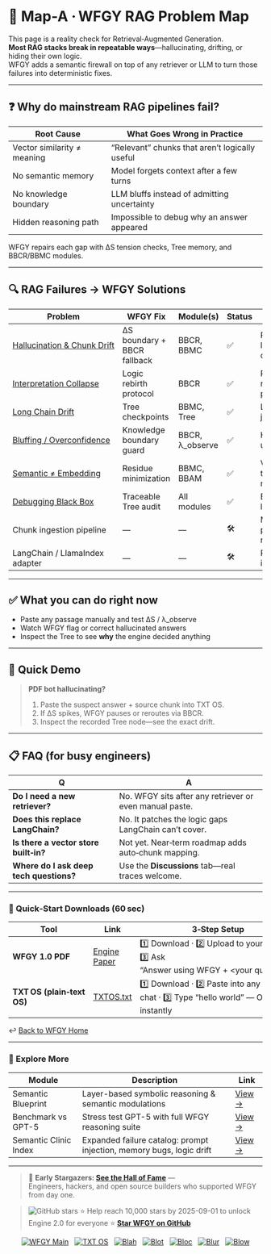 # 📒 Map-A · WFGY RAG Problem Map

This page is a reality check for Retrieval‑Augmented Generation.  
**Most RAG stacks break in repeatable ways**—hallucinating, drifting, or hiding their own logic.  
WFGY adds a semantic firewall on top of any retriever or LLM to turn those failures into deterministic fixes.

---

## ❓ Why do mainstream RAG pipelines fail?

| Root Cause | What Goes Wrong in Practice |
|------------|----------------------------|
| Vector similarity ≠ meaning | “Relevant” chunks that aren’t logically useful |
| No semantic memory | Model forgets context after a few turns |
| No knowledge boundary | LLM bluffs instead of admitting uncertainty |
| Hidden reasoning path | Impossible to debug why an answer appeared |

WFGY repairs each gap with ΔS tension checks, Tree memory, and BBCR/BBMC modules.

---

## 🔍 RAG Failures → WFGY Solutions

| Problem | WFGY Fix | Module(s) | Status | Notes |
|---------|----------|-----------|--------|-------|
| [Hallucination & Chunk Drift](./hallucination.md) | ΔS boundary + BBCR fallback | BBCR, BBMC | ✅ | Rejects low‑match chunks |
| [Interpretation Collapse](./retrieval-collapse.md) | Logic rebirth protocol | BBCR | ✅ | Recovers reasoning paths |
| [Long Chain Drift](./context-drift.md) | Tree checkpoints | BBMC, Tree | ✅ | Logs topic jumps |
| [Bluffing / Overconfidence](./bluffing.md) | Knowledge boundary guard | BBCR, λ_observe | ✅ | Halts on unknowns |
| [Semantic ≠ Embedding](./embedding-vs-semantic.md) | Residue minimization | BBMC, BBAM | ✅ | Verifies true meaning |
| [Debugging Black Box](./retrieval-traceability.md) | Traceable Tree audit | All modules | ✅ | Exposes logic path |
| Chunk ingestion pipeline | — | — | 🛠 | Manual paste for now |
| LangChain / LlamaIndex adapter | — | — | 🛠 | Planned integration |

---

## ✅ What you can do right now

- Paste any passage manually and test ΔS / λ_observe  
- Watch WFGY flag or correct hallucinated answers  
- Inspect the Tree to see **why** the engine decided anything

---

## 🧪 Quick Demo

> **PDF bot hallucinating?**  
> 1. Paste the suspect answer + source chunk into TXT OS.  
> 2. If ΔS spikes, WFGY pauses or reroutes via BBCR.  
> 3. Inspect the recorded Tree node—see the exact drift.

---

## 📋 FAQ (for busy engineers)

| Q | A |
|--|--|
| **Do I need a new retriever?** | No. WFGY sits after any retriever or even manual paste. |
| **Does this replace LangChain?** | No. It patches the logic gaps LangChain can’t cover. |
| **Is there a vector store built‑in?** | Not yet. Near‑term roadmap adds auto‑chunk mapping. |
| **Where do I ask deep tech questions?** | Use the **Discussions** tab—real traces welcome. |

---

### 🔗 Quick‑Start Downloads (60 sec)

| Tool | Link | 3‑Step Setup |
|------|------|--------------|
| **WFGY 1.0 PDF** | [Engine Paper](https://zenodo.org/records/15630969) | 1️⃣ Download · 2️⃣ Upload to your LLM · 3️⃣ Ask “Answer using WFGY + &lt;your question&gt;” |
| **TXT OS (plain‑text OS)** | [TXTOS.txt](https://zenodo.org/records/15788557) | 1️⃣ Download · 2️⃣ Paste into any LLM chat · 3️⃣ Type “hello world” — OS boots instantly |

↩︎ [Back to WFGY Home](https://github.com/onestardao/WFGY)

---

### 🧭 Explore More

| Module                | Description                                              | Link     |
|-----------------------|----------------------------------------------------------|----------|
| Semantic Blueprint    | Layer-based symbolic reasoning & semantic modulations   | [View →](https://github.com/onestardao/WFGY/tree/main/SemanticBlueprint) |
| Benchmark vs GPT-5    | Stress test GPT-5 with full WFGY reasoning suite         | [View →](https://github.com/onestardao/WFGY/tree/main/benchmarks/benchmark-vs-gpt5) |
| Semantic Clinic Index | Expanded failure catalog: prompt injection, memory bugs, logic drift | [View →](./SemanticClinicIndex.md) |

---

> 👑 **Early Stargazers: [See the Hall of Fame](https://github.com/onestardao/WFGY/tree/main/stargazers)** —  
> Engineers, hackers, and open source builders who supported WFGY from day one.

> <img src="https://img.shields.io/github/stars/onestardao/WFGY?style=social" alt="GitHub stars"> ⭐ Help reach 10,000 stars by 2025-09-01 to unlock Engine 2.0 for everyone  ⭐ <strong><a href="https://github.com/onestardao/WFGY">Star WFGY on GitHub</a></strong>


<div align="center">

[![WFGY Main](https://img.shields.io/badge/WFGY-Main-red?style=flat-square)](https://github.com/onestardao/WFGY)
&nbsp;
[![TXT OS](https://img.shields.io/badge/TXT%20OS-Reasoning%20OS-orange?style=flat-square)](https://github.com/onestardao/WFGY/tree/main/OS)
&nbsp;
[![Blah](https://img.shields.io/badge/Blah-Semantic%20Embed-yellow?style=flat-square)](https://github.com/onestardao/WFGY/tree/main/OS/BlahBlahBlah)
&nbsp;
[![Blot](https://img.shields.io/badge/Blot-Persona%20Core-green?style=flat-square)](https://github.com/onestardao/WFGY/tree/main/OS/BlotBlotBlot)
&nbsp;
[![Bloc](https://img.shields.io/badge/Bloc-Reasoning%20Compiler-blue?style=flat-square)](https://github.com/onestardao/WFGY/tree/main/OS/BlocBlocBloc)
&nbsp;
[![Blur](https://img.shields.io/badge/Blur-Text2Image%20Engine-navy?style=flat-square)](https://github.com/onestardao/WFGY/tree/main/OS/BlurBlurBlur)
&nbsp;
[![Blow](https://img.shields.io/badge/Blow-Game%20Logic-purple?style=flat-square)](https://github.com/onestardao/WFGY/tree/main/OS/BlowBlowBlow)

</div>
